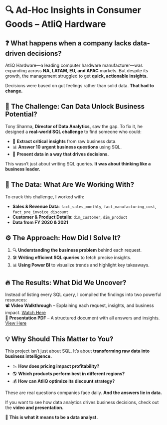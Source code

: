 # 🔍 Ad-Hoc Insights in Consumer Goods – AtliQ Hardware  

## ❓ What happens when a company lacks data-driven decisions?  

AtliQ Hardware—a leading computer hardware manufacturer—was expanding across **NA, LATAM, EU, and APAC** markets. But despite its growth, the management struggled to get **quick, actionable insights.**  

Decisions were based on gut feelings rather than solid data. **That had to change.**  

## 🚀 The Challenge: Can Data Unlock Business Potential?  

Tony Sharma, **Director of Data Analytics,** saw the gap. To fix it, he designed a **real-world SQL challenge** to find someone who could:  
- 🧩 **Extract critical insights** from raw business data.  
- 📊 **Answer 10 urgent business questions** using SQL.  
- 🎯 **Present data in a way that drives decisions.**  

This wasn’t just about writing SQL queries. **It was about thinking like a business leader.**  

## 📂 The Data: What Are We Working With?  

To crack this challenge, I worked with:  
- **Sales & Revenue Data**: `fact_sales_monthly`, `fact_manufacturing_cost`, `fact_pre_invoice_discount`  
- **Customer & Product Details**: `dim_customer`, `dim_product`  
- **Data from FY 2020 & 2021**  

## ⚙️ The Approach: How Did I Solve It?  

1. 🔍 **Understanding the business problem** behind each request.  
2. 🛠 **Writing efficient SQL queries** to fetch precise insights.  
3. 📊 **Using Power BI** to visualize trends and highlight key takeaways.  

## 🔥 The Results: What Did We Uncover?  

Instead of listing every SQL query, I compiled the findings into two powerful resources:  
📽 **Video Walkthrough** – Explaining each request, insights, and business impact. [Watch Here](#)  
📄 **Presentation PDF** – A structured document with all answers and insights. [View Here](#)  

## 💡 Why Should This Matter to You?  

This project isn’t just about SQL. It’s about **transforming raw data into business intelligence.**  
- 📉 **How does pricing impact profitability?**  
- 🌎 **Which products perform best in different regions?**  
- 💰 **How can AtliQ optimize its discount strategy?**  

These are real questions companies face daily. **And the answers lie in data.**  

If you want to see how data analytics drives business decisions, check out the **video and presentation.**  

🔎 **This is what it means to be a data analyst.**  

